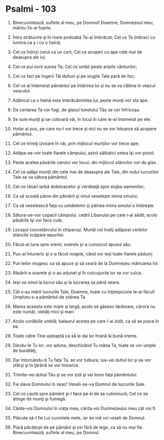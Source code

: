 # Psalmi - 103

1. Binecuvintează, suflete al meu, pe Domnul! Doamne, Dumnezeul meu, măritu-Te-ai foarte. 

2. Întru strălucire şi în mare podoabă Te-ai îmbrăcat; Cel ce Te îmbraci cu lumina ca ş i cu o haină; 

3. Cel ce întinzi cerul ca un cort; Cel ce acoperi cu ape cele mai de deasupra ale lui; 

4. Cel ce pui norii suirea Ta; Cel ce umbli peste aripile vânturilor; 

5. Cel ce faci pe îngerii Tăi duhuri şi pe slugile Tale pară de foc; 

6. Cel ce ai întemeiat pământul pe întărirea lui şi nu se va clătina în veacul veacului. 

7. Adâncul ca o haină este îmbrăcămintea lui; peste munţi vor sta ape. 

8. De certarea Ta vor fugi, de glasul tunetului Tău se vor înfricoşa. 

9. Se suie munţi şi se coboară văi, în locul în care le-ai întemeiat pe ele. 

10. Hotar ai pus, pe care nu-l vor trece şi nici nu se vor întoarce să acopere pământul. 

11. Cel ce trimiţi izvoare în văi, prin mijlocul munţilor vor trece ape; 

12. Adăpa-se-vor toate fiarele câmpului, asinii sălbatici setea îşi vor potoli. 

13. Peste acelea păsările cerului vor locui; din mijlocul stâncilor vor da glas. 

14. Cel ce adăpi munţii din cele mai de deasupra ale Tale, din rodul lucrurilor Tale se va sătura pământul. 

15. Cel ce răsari iarbă dobitoacelor şi verdeaţă spre slujba oamenilor; 

16. Ca să scoată pâine din pământ şi vinul veseleşte inima omului; 

17. Ca să veselească faţa cu untdelemn şi pâinea inima omului o întăreşte. 

18. Sătura-se-vor copacii câmpului, cedrii Libanului pe care i-ai sădit; acolo păsările îşi vor face cuib. 

19. Locaşul cocostârcului în chiparoşi. Munţii cei înalţi adăpost cerbilor stâncile scăpare iepurilor. 

20. Făcut-ai luna spre vremi, soarele şi-a cunoscut apusul său. 

21. Pus-ai întuneric şi s-a făcut noapte, când vor ieşi toate fiarele pădurii; 

22. Puii leilor mugesc ca să apuce şi să ceară de la Dumnezeu mâncarea lor. 

23. Răsărit-a soarele şi s-au adunat şi în culcuşurile lor se vor culca. 

24. Ieşi-va omul la lucrul său şi la lucrarea sa până seara. 

25. Cât s-au mărit lucrurile Tale, Doamne, toate cu înţelepciune le-ai făcut! Umplutu-s-a pământul de zidirea Ta. 

26. Marea aceasta este mare şi largă; acolo se găsesc târâtoare, cărora nu este număr, vietăţi mici şi mari. 

27. Acolo corăbiile umblă; balaurul acesta pe care l-ai zidit, ca să se joace în ea. 

28. Toate către Tine aşteaptă ca să le dai lor hrană la bună vreme. 

29. Dându-le Tu lor, vor aduna, deschizând Tu mâna Ta, toate se vor umple de bunătăţi; 

30. Dar întorcându-ţi Tu faţa Ta, se vor tulbura; lua-vei duhul lor şi se vor sfârşi şi în ţărână se vor întoarce. 

31. Trimite-vei duhul Tău şi se vor zidi şi vei înnoi faţa pământului. 

32. Fie slava Domnului în veac! Veseli-se-va Domnul de lucrurile Sale. 

33. Cel ce caută spre pământ şi-l face pe el de se cutremură; Cel ce se atinge de munţi şi fumegă. 

34. Cânta-voi Domnului în viaţa mea, cânta-voi Dumnezeului meu cât voi fi. 

35. Plăcute să-I fie Lui cuvintele mele, iar eu mă voi veseli de Domnul. 

36. Piară păcătoşii de pe pământ şi cei fără de lege, ca să nu mai fie. Binecuvintează, suflete al meu, pe Domnul. 

